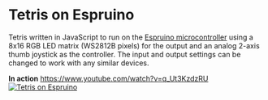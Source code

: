 # Tetris on Espruino
Tetris written in JavaScript to run on the [Espruino microcontroller](http://www.espruino.com) using a 8x16 RGB LED matrix (WS2812B pixels) for the output and an analog 2-axis thumb joystick as the controller.
The input and output settings can be changed to work with any similar devices.

**In action**
https://www.youtube.com/watch?v=q_Ut3KzdzRU
[![Tetris on Espruino](http://img.youtube.com/vi/q_Ut3KzdzRU/0.jpg)](http://www.youtube.com/watch?v=q_Ut3KzdzRU "Tetris on Espruino")
